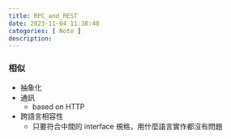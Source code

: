 ```yaml
---
title: RPC_and_REST
date: 2023-11-04 11:38:48
categories: [ Note ]
description:
---
```

### 相似
- 抽象化
- 通訊
  - based on HTTP
- 跨語言相容性
  - 只要符合中間的 interface 規格，用什麼語言實作都沒有問題